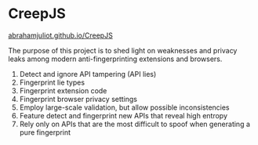 # CreepJS

[abrahamjuliot.github.io/CreepJS](https://abrahamjuliot.github.io/creepjs)

The purpose of this project is to shed light on weaknesses and privacy leaks among modern anti-fingerprinting extensions and browsers.

1. Detect and ignore API tampering (API lies)
2. Fingerprint lie types
3. Fingerprint extension code
4. Fingerprint browser privacy settings
5. Employ large-scale validation, but allow possible inconsistencies
6. Feature detect and fingerprint new APIs that reveal high entropy
7. Rely only on APIs that are the most difficult to spoof when generating a pure fingerprint
